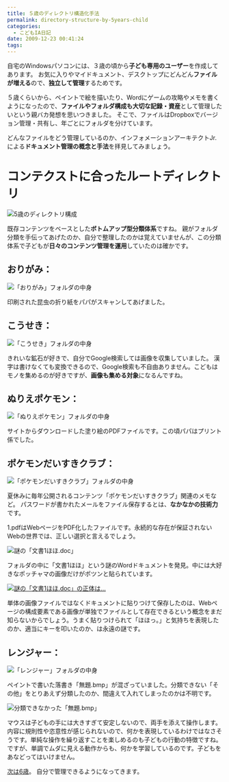 ```yaml
---
title: ５歳のディレクトリ構造化手法
permalink: directory-structure-by-5years-child
categories:
  - こどもIA日記
date: 2009-12-23 00:41:24
tags:
---
```


自宅のWindowsパソコンには、３歳の頃から**子ども専用のユーザー**を作成してあります。
お気に入りやマイドキュメント、デスクトップにどんどん**ファイルが増える**ので、**独立して管理**するためです。

５歳くらいから、ペイントで絵を描いたり、Wordにゲームの攻略やメモを書くようになったので、**ファイルやフォルダ構成も大切な記録・資産**として管理したいという親バカ発想を思いつきました。
そこで、ファイルはDropboxでバージョン管理・共有し、年ごとにフォルダを分けています。

どんなファイルをどう管理しているのか、インフォメーションアーキテクトJr.による**ドキュメント管理の概念と手法**を拝見してみましょう。
<!-- more -->

# コンテクストに合ったルートディレクトリ

![5歳のディレクトリ構成](/images/ia-kid/193-folder-2005.png)

既存コンテンツをベースとした**ボトムアップ型分類体系**ですね。
親がフォルダ分類を手伝ってあげたのか、自分で整理したのかは覚えていませんが、この分類体系で子どもが**日々のコンテンツ管理を運用**していたのは確かです。

## おりがみ：

![「おりがみ」フォルダの中身](/images/ia-kid/193-folder-2005-origami.png)

印刷された昆虫の折り紙をパパがスキャンしてあげました。

## こうせき：

![「こうせき」フォルダの中身](/images/ia-kid/193-folder-2005-stone.png)

きれいな鉱石が好きで、自分でGoogle検索しては画像を収集していました。
漢字は書けなくても変換できるので、Google検索も不自由ありません。こどもはモノを集めるのが好きですが、**画像も集める対象**になるんですね。

## ぬりえポケモン：

![「ぬりえポケモン」フォルダの中身](/images/ia-kid/193-folder-2005-pokemon.png)

サイトからダウンロードした塗り絵のPDFファイルです。この頃パパはプリント係でした。

## ポケモンだいすきクラブ：

![「ポケモンだいすきクラブ」フォルダの中身](/images/ia-kid/193-folder-2005-daisuki.png)

夏休みに毎年公開されるコンテンツ「ポケモンだいすきクラブ」関連のメモなど。
パスワードが書かれたメールをファイル保存するとは、**なかなかの技術力**です。

1.pdfはWebページをPDF化したファイルです。永続的な存在が保証されないWebの世界では、正しい選択と言えるでしょう。

![謎の「文書1ほほ.doc」](/images/ia-kid/193-folder-2005-daisuki-hoho.png)

フォルダの中に「文書1ほほ」という謎のWordドキュメントを発見。中には大好きなポッチャマの画像だけがポツンと貼られています。

[![謎の「文書1ほほ.doc」の正体は...](/images/ia-kid/193-folder-2005-daisuki-hoho-word.png)](/images/ia-kid/193-folder-2005-daisuki-hoho-word.png)

単体の画像ファイルではなくドキュメントに貼りつけて保存したのは、Webページの構成要素である画像が単独でファイルとして存在できるという概念をまだ知らないからでしょう。うまく貼りつけられて「ほほっ。」と気持ちを表現したのか、適当にキーを叩いたのか、は永遠の謎です。

## レンジャー：

![「レンジャー」フォルダの中身](/images/ia-kid/193-folder-2005-ranger.png)

ペイントで書いた落書き「無題.bmp」が混ざっていました。分類できない「その他」をとりあえず分類したのか、間違えて入れてしまったのかは不明です。

![分類できなかった「無題.bmp」](/images/ia-kid/193-folder-2005-ranger-paint.png)

マウスは子どもの手には大きすぎて安定しないので、両手を添えて操作します。
内容に規則性や恣意性が感じられないので、何かを表現しているわけではなさそうです。単純な操作を繰り返すことを楽しめるのも子どもの行動の特徴ですね。ですが、単調でムダに見える動作からも、何かを学習しているのです。子どもをあなどってはいけません。

[次は6歳](/news/directory-structure-by-6years-child/)。
自分で管理できるようになってきます。